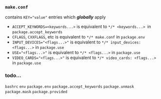 ### `make.conf`

contains `KEY="value"` entries which ***globally*** apply

 - `ACCEPT_KEYWORDS=<keywords...>` is equivalent to `*/* <keywords...> `in `package.accept_keywords`
 - `CFLAGS`, `CXXFLAGS`, etc is equivalent to `*/* make.conf` in `package.env`
 - `INPUT_DEVICES="<flags...>"` is equivalent to `*/* input_devices: <flags...>` in `package.use`
 - `USE="<flags...>"` is equivalent to `*/* <flags...>` in `package.use`
 - `VIDEO_CARDS="<flags...>"` is equivalent to `*/* video_cards: <flags...>` in `package.use` 

### todo...

`bashrc`
`env`
`package.env`
`package.accept_keywords`
`package.unmask`
`package.mask`
`package.provided`
